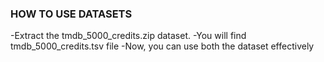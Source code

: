 ### HOW TO USE DATASETS
-Extract the tmdb_5000_credits.zip dataset.
-You will find tmdb_5000_credits.tsv file
-Now, you can use both the dataset effectively
